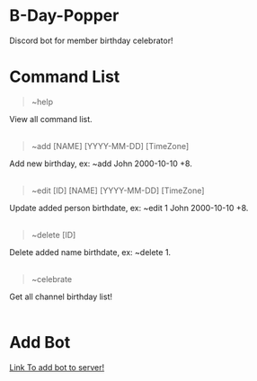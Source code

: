# B-Day-Popper

Discord bot for member birthday celebrator!

# Command List
  > ~help
  
  View all command list.
  <br /><br />
  
  > ~add [NAME] [YYYY-MM-DD] [TimeZone]

  Add new birthday, ex: ~add John 2000-10-10 +8.
  <br /><br />
  
  > ~edit [ID] [NAME] [YYYY-MM-DD] [TimeZone]
  
  Update added person birthdate, ex: ~edit 1 John 2000-10-10 +8.
  <br /><br />

  > ~delete [ID]
  
  Delete added name birthdate, ex: ~delete 1.
  <br /><br />

  > ~celebrate
  
  Get all channel birthday list! 
  <br /><br />
  
# Add Bot
[Link To add bot to server!](https://discord.com/api/oauth2/authorize?client_id=734346199116677182&permissions=100352&scope=bot)
